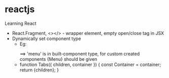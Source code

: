 # reactjs

Learning React

- React.Fragment, <></> - wrapper element, empty open/close tag in JSX
- Dynamically set component type
  - Eg: <Tabs container="menu"><p></p></Tabs>
    ==> 'menu' is in built-component type, for custom created components {Menu} should be given
  - function Tabs({ children, container }) {
    const Container = container;
    return <Container>{children}</Container>;
    }
